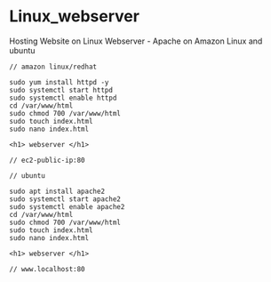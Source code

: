 # Linux_webserver
Hosting Website on Linux Webserver - Apache on Amazon Linux and ubuntu
 ``` 
 // amazon linux/redhat  
  
 sudo yum install httpd -y  
 sudo systemctl start httpd  
 sudo systemctl enable httpd  
 cd /var/www/html  
 sudo chmod 700 /var/www/html  
 sudo touch index.html 
 sudo nano index.html 
  
 <h1> webserver </h1> 
  
 // ec2-public-ip:80 
  
 // ubuntu  
  
 sudo apt install apache2 
 sudo systemctl start apache2 
 sudo systemctl enable apache2 
 cd /var/www/html  
 sudo chmod 700 /var/www/html  
 sudo touch index.html 
 sudo nano index.html 
  
 <h1> webserver </h1> 
  
 // www.localhost:80 
  
 ```
